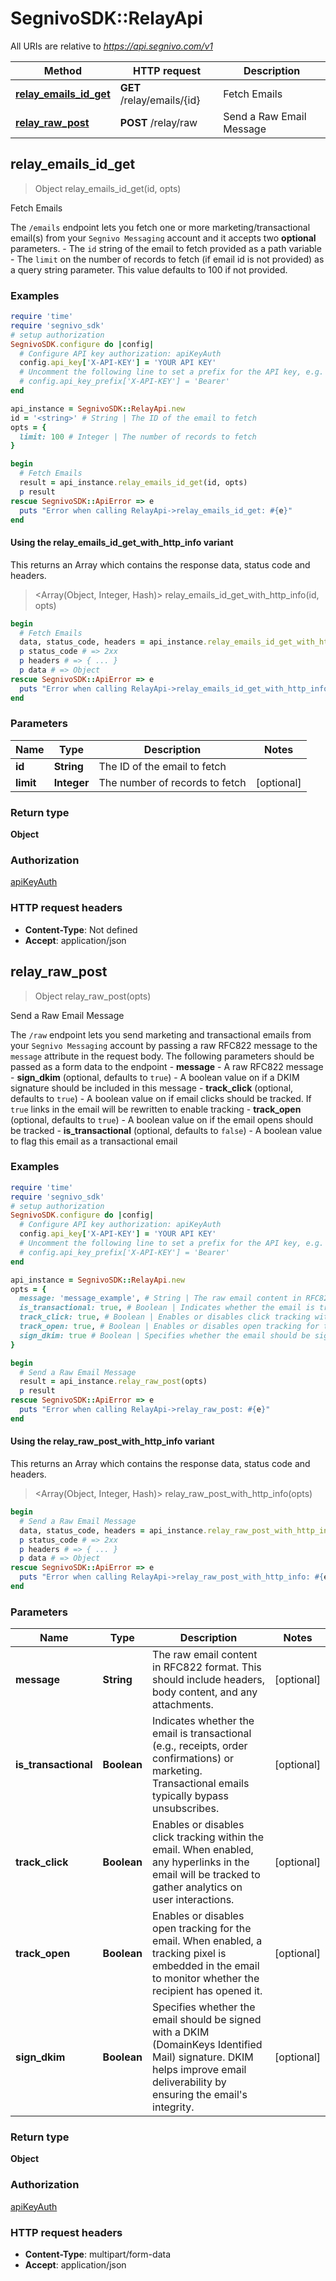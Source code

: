 # SegnivoSDK::RelayApi

All URIs are relative to *https://api.segnivo.com/v1*

| Method | HTTP request | Description |
| ------ | ------------ | ----------- |
| [**relay_emails_id_get**](RelayApi.md#relay_emails_id_get) | **GET** /relay/emails/{id} | Fetch Emails |
| [**relay_raw_post**](RelayApi.md#relay_raw_post) | **POST** /relay/raw | Send a Raw Email Message |


## relay_emails_id_get

> Object relay_emails_id_get(id, opts)

Fetch Emails

The `/emails` endpoint lets you fetch one or more marketing/transactional email(s) from your `Segnivo Messaging` account and it accepts two **optional** parameters.  - The `id` string of the email to fetch provided as a path variable      - The `limit` on the number of records to fetch (if email id is not provided) as a query string parameter. This value defaults to 100 if not provided.

### Examples

```ruby
require 'time'
require 'segnivo_sdk'
# setup authorization
SegnivoSDK.configure do |config|
  # Configure API key authorization: apiKeyAuth
  config.api_key['X-API-KEY'] = 'YOUR API KEY'
  # Uncomment the following line to set a prefix for the API key, e.g. 'Bearer' (defaults to nil)
  # config.api_key_prefix['X-API-KEY'] = 'Bearer'
end

api_instance = SegnivoSDK::RelayApi.new
id = '<string>' # String | The ID of the email to fetch
opts = {
  limit: 100 # Integer | The number of records to fetch
}

begin
  # Fetch Emails
  result = api_instance.relay_emails_id_get(id, opts)
  p result
rescue SegnivoSDK::ApiError => e
  puts "Error when calling RelayApi->relay_emails_id_get: #{e}"
end
```

#### Using the relay_emails_id_get_with_http_info variant

This returns an Array which contains the response data, status code and headers.

> <Array(Object, Integer, Hash)> relay_emails_id_get_with_http_info(id, opts)

```ruby
begin
  # Fetch Emails
  data, status_code, headers = api_instance.relay_emails_id_get_with_http_info(id, opts)
  p status_code # => 2xx
  p headers # => { ... }
  p data # => Object
rescue SegnivoSDK::ApiError => e
  puts "Error when calling RelayApi->relay_emails_id_get_with_http_info: #{e}"
end
```

### Parameters

| Name | Type | Description | Notes |
| ---- | ---- | ----------- | ----- |
| **id** | **String** | The ID of the email to fetch |  |
| **limit** | **Integer** | The number of records to fetch | [optional] |

### Return type

**Object**

### Authorization

[apiKeyAuth](../README.md#apiKeyAuth)

### HTTP request headers

- **Content-Type**: Not defined
- **Accept**: application/json


## relay_raw_post

> Object relay_raw_post(opts)

Send a Raw Email Message

The `/raw` endpoint lets you send marketing and transactional emails from your `Segnivo Messaging` account by passing a raw RFC822 message to the `message` attribute in the request body.  The following parameters should be passed as a form data to the endpoint  - **message** - A raw RFC822 message      - **sign_dkim** (optional, defaults to `true`) - A boolean value on if a DKIM signature should be included in this message      - **track_click** (optional, defaults to `true`) - A boolean value on if email clicks should be tracked. If `true` links in the email will be rewritten to enable tracking      - **track_open** (optional, defaults to `true`) - A boolean value on if the email opens should be tracked      - **is_transactional** (optional, defaults to `false`) - A boolean value to flag this email as a transactional email

### Examples

```ruby
require 'time'
require 'segnivo_sdk'
# setup authorization
SegnivoSDK.configure do |config|
  # Configure API key authorization: apiKeyAuth
  config.api_key['X-API-KEY'] = 'YOUR API KEY'
  # Uncomment the following line to set a prefix for the API key, e.g. 'Bearer' (defaults to nil)
  # config.api_key_prefix['X-API-KEY'] = 'Bearer'
end

api_instance = SegnivoSDK::RelayApi.new
opts = {
  message: 'message_example', # String | The raw email content in RFC822 format. This should include headers, body content, and any attachments.
  is_transactional: true, # Boolean | Indicates whether the email is transactional (e.g., receipts, order confirmations) or marketing. Transactional emails typically bypass unsubscribes.
  track_click: true, # Boolean | Enables or disables click tracking within the email. When enabled, any hyperlinks in the email will be tracked to gather analytics on user interactions.
  track_open: true, # Boolean | Enables or disables open tracking for the email. When enabled, a tracking pixel is embedded in the email to monitor whether the recipient has opened it.
  sign_dkim: true # Boolean | Specifies whether the email should be signed with a DKIM (DomainKeys Identified Mail) signature. DKIM helps improve email deliverability by ensuring the email's integrity.
}

begin
  # Send a Raw Email Message
  result = api_instance.relay_raw_post(opts)
  p result
rescue SegnivoSDK::ApiError => e
  puts "Error when calling RelayApi->relay_raw_post: #{e}"
end
```

#### Using the relay_raw_post_with_http_info variant

This returns an Array which contains the response data, status code and headers.

> <Array(Object, Integer, Hash)> relay_raw_post_with_http_info(opts)

```ruby
begin
  # Send a Raw Email Message
  data, status_code, headers = api_instance.relay_raw_post_with_http_info(opts)
  p status_code # => 2xx
  p headers # => { ... }
  p data # => Object
rescue SegnivoSDK::ApiError => e
  puts "Error when calling RelayApi->relay_raw_post_with_http_info: #{e}"
end
```

### Parameters

| Name | Type | Description | Notes |
| ---- | ---- | ----------- | ----- |
| **message** | **String** | The raw email content in RFC822 format. This should include headers, body content, and any attachments. | [optional] |
| **is_transactional** | **Boolean** | Indicates whether the email is transactional (e.g., receipts, order confirmations) or marketing. Transactional emails typically bypass unsubscribes. | [optional] |
| **track_click** | **Boolean** | Enables or disables click tracking within the email. When enabled, any hyperlinks in the email will be tracked to gather analytics on user interactions. | [optional] |
| **track_open** | **Boolean** | Enables or disables open tracking for the email. When enabled, a tracking pixel is embedded in the email to monitor whether the recipient has opened it. | [optional] |
| **sign_dkim** | **Boolean** | Specifies whether the email should be signed with a DKIM (DomainKeys Identified Mail) signature. DKIM helps improve email deliverability by ensuring the email&#39;s integrity. | [optional] |

### Return type

**Object**

### Authorization

[apiKeyAuth](../README.md#apiKeyAuth)

### HTTP request headers

- **Content-Type**: multipart/form-data
- **Accept**: application/json

